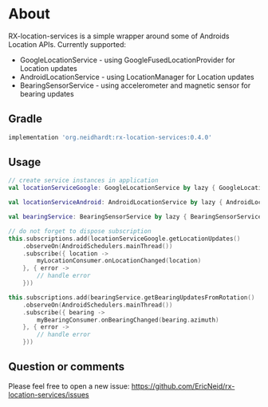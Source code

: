 # About

RX-location-services is a simple wrapper around some of Androids Location APIs. Currently supported:

* GoogleLocationService - using GoogleFusedLocationProvider for Location updates
* AndroidLocationService - using LocationManager for Location updates
* BearingSensorService - using accelerometer and magnetic sensor for bearing updates

## Gradle

```gradle
implementation 'org.neidhardt:rx-location-services:0.4.0'
```

## Usage

```kotlin
// create service instances in application
val locationServiceGoogle: GoogleLocationService by lazy { GoogleLocationService(this.applicationContext) }

val locationServiceAndroid: AndroidLocationService by lazy { AndroidLocationService(this.applicationContext) }

val bearingService: BearingSensorService by lazy { BearingSensorService(this.applicationContext) }
```

```kotlin
// do not forget to dispose subscription
this.subscriptions.add(locationServiceGoogle.getLocationUpdates()
    .observeOn(AndroidSchedulers.mainThread())
    .subscribe({ location ->
        myLocationConsumer.onLocationChanged(location)
    }, { error ->
        // handle error
    }))

this.subscriptions.add(bearingService.getBearingUpdatesFromRotation()
    .observeOn(AndroidSchedulers.mainThread())
    .subscribe({ bearing ->
        myBearingConsumer.onBearingChanged(bearing.azimuth)
    }, { error ->
        // handle error
    }))
```

## Question or comments

Please feel free to open a new issue:
<https://github.com/EricNeid/rx-location-services/issues>
